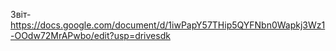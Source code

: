 Звіт- https://docs.google.com/document/d/1iwPapY57THip5QYFNbn0Wapkj3Wz1-OOdw72MrAPwbo/edit?usp=drivesdk
